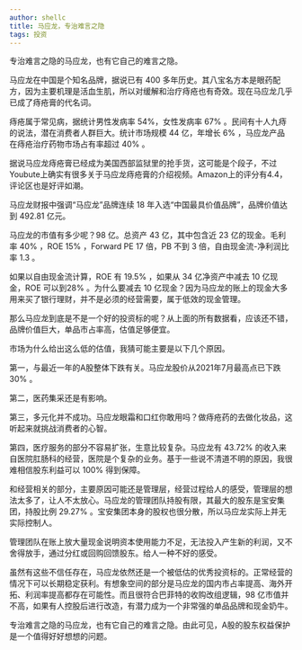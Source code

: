 ```yaml
---
author: shellc
title: 马应龙，专治难言之隐
tags: 投资
---
```


专治难言之隐的马应龙，也有它自己的难言之隐。

<!--more-->

马应龙在中国是个知名品牌，据说已有 400 多年历史。其八宝名方本是眼药配方，因为主要机理是活血生肌，所以对缓解和治疗痔疮也有奇效。现在马应龙几乎已成了痔疮膏的代名词。

痔疮属于常见病，据统计男性发病率 54%，女性发病率 67% 。民间有十人九痔的说法，潜在消费者人群巨大。统计市场规模 44 亿，年增长 6% ，马应龙产品在痔疮治疗药物市场占有率超过 40% 。


据说马应龙痔疮膏已经成为美国西部监狱里的抢手货，这可能是个段子，不过Youbute上确实有很多关于马应龙痔疮膏的介绍视频。Amazon上的评分有4.4，评论区也是好评如潮。

马应龙财报中强调“马应龙”品牌连续 18 年入选“中国最具价值品牌”，品牌价值达到 492.81 亿元。

马应龙的市值有多少呢？98 亿。总资产 43 亿，其中包含近 23 亿的现金。毛利率 40% ，ROE 15% ，Forward PE 17 倍，PB 不到 3 倍，自由现金流-净利润比率 1.3 。

如果以自由现金流计算，ROE 有 19.5% ，如果从 34 亿净资产中减去 10 亿现金，ROE 可以到28% 。为什么要减去 10 亿现金？因为马应龙的账上的现金大多用来买了银行理财，并不是必须的经营需要，属于低效的现金管理。

那么马应龙到底是不是一个好的投资标的呢？从上面的所有数据看，应该还不错，品牌价值巨大，单品市占率高，估值足够便宜。

市场为什么给出这么低的估值，我猜可能主要是以下几个原因。

第一，与最近一年的A股整体下跌有关。马应龙股价从2021年7月最高点已下跌 30% 。

第二，医药集采还是有影响。

第三，多元化并不成功。马应龙眼霜和口红你敢用吗？做痔疮药的去做化妆品，这听起来就挑战消费者的心智。

第四，医疗服务的部分不容易扩张，生意比较复杂。马应龙有 43.72% 的收入来自医院肛肠科的经营，医院是个复杂的业务。基于一些说不清道不明的原因，我很难相信股东利益可以 100% 得到保障。

和经营相关的部分，主要原因可能还是管理层，经营过程给人的感受，管理层的想法太多了，让人不太放心。马应龙的管理团队持股有限，其最大的股东是宝安集团，持股比例 29.27% 。宝安集团本身的股权也很分散，所以马应龙实际上并无实际控制人。

管理团队在账上放大量现金说明资本使用能力不足，无法投入产生新的利润，又不舍得放手，通过分红或回购回馈股东。给人一种不好的感受。


虽然有这些不信任存在，马应龙依然还是一个被低估的优秀投资标的。正常经营的情况下可以长期稳定获利。有想象空间的部分是马应龙的国内市占率提高、海外开拓、利润率提高都存在可能性。而且很符合巴菲特的收购改组逻辑，98 亿市值并不高，如果有人控股后进行改造，有潜力成为一个非常强的单品品牌和现金奶牛。


专治难言之隐的马应龙，也有它自己的难言之隐。由此可见，A股的股东权益保护是一个值得好好想想的问题。
